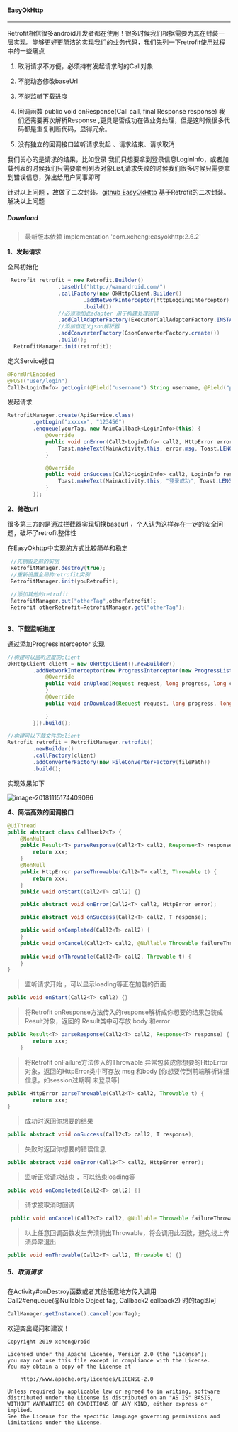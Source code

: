 #### EasyOkHttp 

------

Retrofit相信很多android开发者都在使用！很多时候我们根据需要为其在封装一层实现。能够更好更简洁的实现我们的业务代码，我们先列一下retrofit使用过程中的一些痛点

1. 取消请求不方便，必须持有发起请求时的Call对象

2. 不能动态修改baseUrl

3. 不能监听下载进度

4. 回调函数 public void onResponse(Call<T> call, final Response<T> response) 我们还需要再次解析Response<T> ,更具是否成功在做业务处理，但是这时候很多代码都是重复判断代码，显得冗余。

5. 没有独立的回调接口监听请求发起 、请求结束、请求取消


我们关心的是请求的结果，比如登录 我们只想要拿到登录信息LoginInfo，或者加载列表的时候我们只需要拿到列表对象List<Item>,请求失败的时候我们很多时候只需要拿到错误信息，弹出给用户同事即可

针对以上问题 ，故做了二次封装。[github EasyOkHttp](https://github.com/xchengDroid/EasyOkHttp) 基于Retrofit的二次封装。解决以上问题

##### Download

> 最新版本依赖  implementation 'com.xcheng:easyokhttp:2.6.2'

**1、发起请求**

全局初始化

```java
 Retrofit retrofit = new Retrofit.Builder()
                .baseUrl("http://wanandroid.com/")
                .callFactory(new OkHttpClient.Builder()
                        .addNetworkInterceptor(httpLoggingInterceptor)
                        .build())
                //必须添加此adapter 用于构建处理回调
                .addCallAdapterFactory(ExecutorCallAdapterFactory.INSTANCE)
                //添加自定义json解析器 
                .addConverterFactory(GsonConverterFactory.create())
                .build();
  RetrofitManager.init(retrofit);
```

定义Service接口

```java
@FormUrlEncoded
@POST("user/login")
Call2<LoginInfo> getLogin(@Field("username") String username, @Field("password") String password);
```

发起请求

```java
RetrofitManager.create(ApiService.class)
        .getLogin("xxxxxx", "123456")
        .enqueue(yourTag, new AnimCallback<LoginInfo>(this) {
            @Override
            public void onError(Call2<LoginInfo> call2, HttpError error) {
                Toast.makeText(MainActivity.this, error.msg, Toast.LENGTH_SHORT).show();
            }

            @Override
            public void onSuccess(Call2<LoginInfo> call2, LoginInfo response) {
                Toast.makeText(MainActivity.this, "登录成功", Toast.LENGTH_SHORT).show();
            }
        });
```



**2、修改url** 

很多第三方的是通过拦截器实现切换baseurl ，个人认为这样存在一定的安全问题，破坏了retrofit整体性

在EasyOkhttp中实现的方式比较简单和稳定

```java
 //先销毁之前的实例
 RetrofitManager.destroy(true);
 //重新设置全局的retrofit实例
 RetrofitManager.init(youRetrofit);
 
 //添加其他的retrofit
 RetrofitManager.put("otherTag",otherRetrofit);
 Retrofit otherRetrofit=RetrofitManager.get("otherTag");
 
```

**3、下载监听进度**

通过添加ProgressInterceptor 实现

```java
//构建可以监听进度的client
OkHttpClient client = new OkHttpClient().newBuilder()
        .addNetworkInterceptor(new ProgressInterceptor(new ProgressListener() {
            @Override
            public void onUpload(Request request, long progress, long contentLength, boolean done) {
            }
            @Override
            public void onDownload(Request request, long progress, long contentLength, boolean done) {

            }
        })).build();

//构建可以下载文件的client
Retrofit retrofit = RetrofitManager.retrofit()
        .newBuilder()
        .callFactory(client)
        .addConverterFactory(new FileConverterFactory(filePath))
        .build();
```

实现效果如下

![image-20181115174409086](https://github.com/xchengDroid/EasyOkHttp/blob/master/screenshots/download.png)



**4、简洁高效的回调接口**

```java
@UiThread
public abstract class Callback2<T> {
    @NonNull
    public Result<T> parseResponse(Call2<T> call2, Response<T> response) {
        return xxx;
    }
    @NonNull
    public HttpError parseThrowable(Call2<T> call2, Throwable t) {
        return xxx;
    }
    public void onStart(Call2<T> call2) {}

    public abstract void onError(Call2<T> call2, HttpError error);

    public abstract void onSuccess(Call2<T> call2, T response);

    public void onCompleted(Call2<T> call2) {
    }
    public void onCancel(Call2<T> call2, @Nullable Throwable failureThrowable, boolean fromFrame) {}
    
    public void onThrowable(Call2<T> call2, Throwable t) {
    }
}
```



> 监听请求开始 ，可以显示loading等正在加载的页面

```java
public void onStart(Call2<T> call2) {}
```

> 将Retrofit onResponse方法传入的response解析成你想要的结果包装成Result<T>对象，返回的 Result类中可存放 body 和error

```java
public Result<T> parseResponse(Call2<T> call2, Response<T> response) {
        return xxx;
    }
```

> 将Retrofit onFailure方法传入的Throwable 异常包装成你想要的HttpError对象，返回的HttpError类中可存放 msg 和body [你想要传到前端解析详细信息，如session过期啊 未登录等]
>

```java
public HttpError parseThrowable(Call2<T> call2, Throwable t) {
        return xxx;
}
```

> 成功时返回你想要的结果
>

```java
public abstract void onSuccess(Call2<T> call2, T response);
```

> 失败时返回你想要的错误信息

```java
public abstract void onError(Call2<T> call2, HttpError error);
```

> 监听正常请求结束 ，可以结束loading等

```java
public void onCompleted(Call2<T> call2) {}
```

> 请求被取消时回调

```java
 public void onCancel(Call2<T> call2, @Nullable Throwable failureThrowable, boolean fromFrame) {}
```

> 以上任意回调函数发生奔溃抛出Throwable，将会调用此函数，避免线上奔溃异常退出

```java
public void onThrowable(Call2<T> call2, Throwable t) {}
```



##### 5、取消请求

在Activity#onDestroy函数或者其他任意地方传入调用 Call2#enqueue(@Nullable Object tag, Callback2<T> callback2) 时的tag即可

```java
CallManager.getInstance().cancel(yourTag);
```

欢迎突出疑问和建议！



```
Copyright 2019 xchengDroid

Licensed under the Apache License, Version 2.0 (the "License");
you may not use this file except in compliance with the License.
You may obtain a copy of the License at

    http://www.apache.org/licenses/LICENSE-2.0

Unless required by applicable law or agreed to in writing, software
distributed under the License is distributed on an "AS IS" BASIS,
WITHOUT WARRANTIES OR CONDITIONS OF ANY KIND, either express or implied.
See the License for the specific language governing permissions and
limitations under the License.
```
